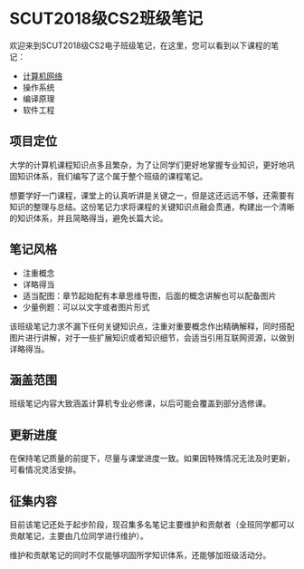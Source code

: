 # SCUT2018级CS2班级笔记

欢迎来到SCUT2018级CS2电子班级笔记，在这里，您可以看到以下课程的笔记：

 - [计算机网络](https://github.com/yejh123/scut-jk2-course-note/tree/main/%E8%AE%A1%E7%AE%97%E6%9C%BA%E7%BD%91%E7%BB%9C)
 - 操作系统
 - 编译原理
 - 软件工程

## 项目定位

大学的计算机课程知识点多且繁杂，为了让同学们更好地掌握专业知识，更好地巩固知识体系，我们编写了这个属于整个班级的课程笔记。

想要学好一门课程，课堂上的认真听讲是关键之一，但是这还远远不够，还需要有知识的整理与总结。这份笔记力求将课程的关键知识点融会贯通，构建出一个清晰的知识体系，并且简略得当，避免长篇大论。

## 笔记风格

 - 注重概念
 - 详略得当
 - 适当配图：章节起始配有本章思维导图，后面的概念讲解也可以配备图片
 - 少量例题：可以以文字或者图片形式
 
 该班级笔记力求不漏下任何关键知识点，注重对重要概念作出精确解释，同时搭配图片进行讲解，对于一些扩展知识或者知识细节，会适当引用互联网资源，以做到详略得当。
 

## 涵盖范围

班级笔记内容大致涵盖计算机专业必修课，以后可能会覆盖到部分选修课。

## 更新进度

在保持笔记质量的前提下，尽量与课堂进度一致。如果因特殊情况无法及时更新，可看情况灵活安排。

## 征集内容

目前该笔记还处于起步阶段，现召集多名笔记主要维护和贡献者（全班同学都可以贡献笔记，主要由几位同学进行维护）。

维护和贡献笔记的同时不仅能够巩固所学知识体系，还能够加班级活动分。






